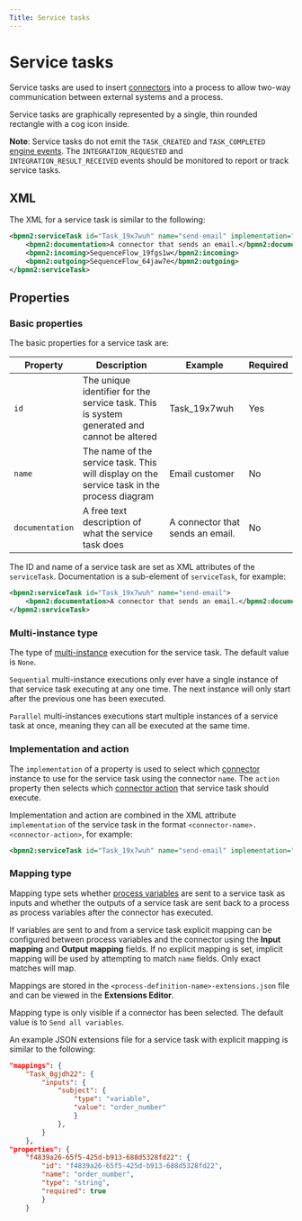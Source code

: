 ```yaml
---
Title: Service tasks
---
```


# Service tasks 
Service tasks are used to insert [connectors](../../connectors/README.md) into a process to allow two-way communication between external systems and a process.

Service tasks are graphically represented by a single, thin rounded rectangle with a cog icon inside. 

**Note**: Service tasks do not emit the `TASK_CREATED` and `TASK_COMPLETED` [engine events](../../../architecture/events.md). The `INTEGRATION_REQUESTED` and `INTEGRATION_RESULT_RECEIVED` events should be monitored to report or track service tasks.

## XML
The XML for a service task is similar to the following:

```xml
<bpmn2:serviceTask id="Task_19x7wuh" name="send-email" implementation="email-connector.SEND">
	<bpmn2:documentation>A connector that sends an email.</bpmn2:documentation>
	<bpmn2:incoming>SequenceFlow_19fgs1w</bpmn2:incoming>
	<bpmn2:outgoing>SequenceFlow_64jaw7e</bpmn2:outgoing>
</bpmn2:serviceTask>
```

## Properties

### Basic properties
The basic properties for a service task are:

| Property | Description | Example | Required | 
| -------- | ----------- | ------- | -------- | 
| `id` | The unique identifier for the service task. This is system generated and cannot be altered | Task_19x7wuh | Yes |
| `name` | The name of the service task. This will display on the service task in the process diagram | Email customer | No |
| `documentation` | A free text description of what the service task does | A connector that sends an email.  | No |

The ID and name of a service task are set as XML attributes of the `serviceTask`. Documentation is a sub-element of `serviceTask`, for example: 

```xml
<bpmn2:serviceTask id="Task_19x7wuh" name="send-email">
	<bpmn2:documentation>A connector that sends an email.</bpmn2:documentation>
</bpmn2:serviceTask>
```

### Multi-instance type
The type of [multi-instance](../bpmn/multi.md) execution for the service task. The default value is `None`. 

`Sequential` multi-instance executions only ever have a single instance of that service task executing at any one time. The next instance will only start after the previous one has been executed.

`Parallel` multi-instances executions start multiple instances of a service task at once, meaning they can all be executed at the same time.

### Implementation and action
The `implementation` of a property is used to select which [connector](../../connectors/README.md) instance to use for the service task using the connector `name`. The `action` property then selects which [connector action](../../connectors/README.md#actions) that service task should execute.   

Implementation and action are combined in the XML attribute `implementation` of the service task in the format `<connector-name>.<connector-action>`, for example: 

```xml
<bpmn2:serviceTask id="Task_19x7wuh" name="send-email" implementation="email-connector.SEND">
```

### Mapping type
Mapping type sets whether [process variables](../README.md#process-variables) are sent to a service task as inputs and whether the outputs of a service task are sent back to a process as process variables after the connector has executed.

If variables are sent to and from a service task explicit mapping can be configured between process variables and the connector using the **Input mapping** and **Output mapping** fields. If no explicit mapping is set, implicit mapping will be used by attempting to match `name` fields. Only exact matches will map. 

Mappings are stored in the `<process-definition-name>-extensions.json` file and can be viewed in the **Extensions Editor**. 

Mapping type is only visible if a connector has been selected. The default value is to `Send all variables`. 

An example JSON extensions file for a service task with explicit mapping is similar to the following:

```json
"mappings": {
	"Task_0gjdh22": {
		"inputs": {
			"subject": {
				"type": "variable",
				"value": "order_number"
				}
            },
        }
    },
"properties": {
	"f4839a26-65f5-425d-b913-688d5328fd22": {
  		"id": "f4839a26-65f5-425d-b913-688d5328fd22",
		"name": "order_number",
		"type": "string",
		"required": true
        }
    }
```





